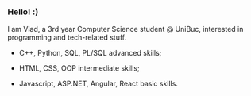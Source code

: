 ### Hello! :)

I am Vlad, a 3rd year Computer Science student @ UniBuc, interested in programming and tech-related stuff.

- C++, Python, SQL, PL/SQL advanced skills;

- HTML, CSS, OOP intermediate skills;

- Javascript, ASP.NET, Angular, React basic skills.

<!--
**vladfxstoader/vladfxstoader** is a ✨ _special_ ✨ repository because its `README.md` (this file) appears on your GitHub profile.

Here are some ideas to get you started:

- 🔭 I’m currently working on ...
- 🌱 I’m currently learning ...
- 👯 I’m looking to collaborate on ...
- 🤔 I’m looking for help with ...
- 💬 Ask me about ...
- 📫 How to reach me: ...
- 😄 Pronouns: ...
- ⚡ Fun fact: ...
-->

